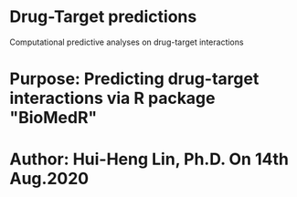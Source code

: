 # Drug-Target predictions
Computational predictive analyses on drug-target interactions


# Purpose: Predicting drug-target interactions via R package "BioMedR"

# Author: Hui-Heng Lin, Ph.D.  On 14th Aug.2020
